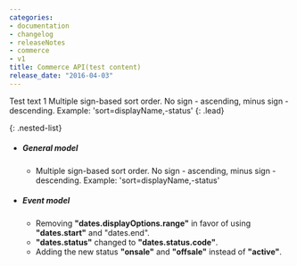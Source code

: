 ```yaml
---
categories:
- documentation
- changelog
- releaseNotes
- commerce
- v1
title: Commerce API(test content)
release_date: "2016-04-03"
---
```

Test text 1 Multiple sign-based sort order. No sign - ascending, minus sign - descending. Example: 'sort=displayName,-status'
{: .lead}

{: .nested-list}
+ ##### General model
  * Multiple sign-based sort order. No sign - ascending, minus sign - descending. Example: 'sort=displayName,-status'
+ ##### Event model
  * Removing **"dates.displayOptions.range"** in favor of using **"dates.start"** and "dates.end".
  * **"dates.status"** changed to **"dates.status.code"**.
  * Adding the new status **"onsale"** and **"offsale"** instead of **"active"**.
